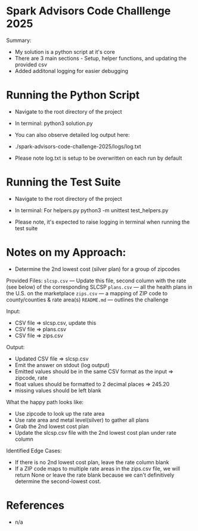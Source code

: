 # Spark Advisors Code Challlenge 2025

Summary:
- My solution is a python script at it's core
- There are 3 main sections - Setup, helper functions, and updating the provided csv
- Added additonal logging for easier debugging 

# Running the Python Script
- Navigate to the root directory of the project
- In terminal:
  python3 solution.py

- You can also observe detailed log output here:
- ./spark-advisors-code-challenge-2025/logs/log.txt
- Please note log.txt is setup to be overwritten on each run by default

# Running the Test Suite
- Navigate to the root directory of the project
- In terminal: For helpers.py
  python3 -m unittest test_helpers.py

- Please note, it's expected to raise logging in terminal when running the test suite

# Notes on my Approach:
- Determine the 2nd lowest cost (silver plan) for a group of zipcodes

Provided Files:
`slcsp.csv` — Update this file, second column with the rate (see below) of the corresponding SLCSP
`plans.csv` — all the health plans in the U.S. on the marketplace
`zips.csv` — a mapping of ZIP code to county/counties & rate area(s)
`README.md` — outlines the challenge

Input:
- CSV file => slcsp.csv, update this
- CSV file => plans.csv
- CSV file => zips.csv

Output: 
- Updated CSV file => slcsp.csv
- Emit the answer on stdout (log output)
- Emitted values should be in the same CSV format as the input => zipcode, rate
- float values should be formatted to 2 decimal places => 245.20
- missing values should be left blank

What the happy path looks like:
- Use zipcode to look up the rate area
- Use rate area and metal level(silver) to gather all plans
- Grab the 2nd lowest cost plan
- Update the slcsp.csv file with the 2nd lowest cost plan under rate column

Identified Edge Cases:
- If there is no 2nd lowest cost plan, leave the rate column blank
- If a ZIP code maps to multiple rate areas in the zips.csv file, we will return None or leave the rate blank because we can't definitively determine the second-lowest cost.

# References
- n/a